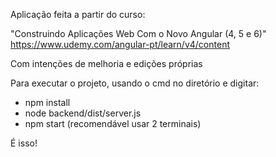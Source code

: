 Aplicação feita a partir do curso: 
  
  "Construindo Aplicações Web Com o Novo Angular (4, 5 e 6)"
  https://www.udemy.com/angular-pt/learn/v4/content

Com intenções de melhoria e edições próprias

Para executar o projeto, usando o cmd no diretório e digitar:
  * npm install
  * node backend/dist/server.js
  * npm start
  (recomendável usar 2 terminais)

  É isso!
